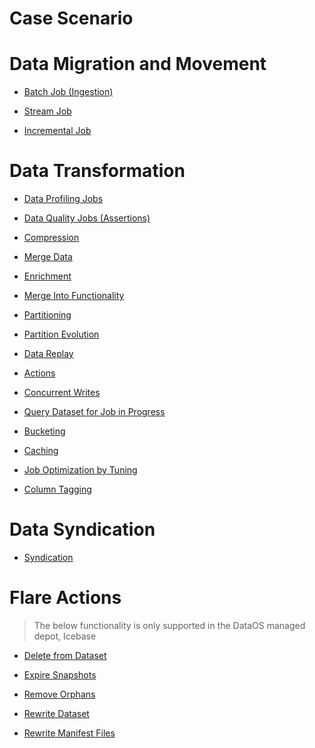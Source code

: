 # **Case Scenario**

# **Data Migration and Movement**

- [Batch Job (Ingestion)](Case%20Scenario/Batch%20Job%20(Ingestion).md)

- [Stream Job](Case%20Scenario/Stream%20Job.md)

- [Incremental Job](Case%20Scenario/Incremental%20Job.md)

# **Data Transformation**

- [Data Profiling Jobs](Case%20Scenario/Data%20Profiling%20Jobs.md)

- [Data Quality Jobs (Assertions)](Case%20Scenario/Data%20Quality%20Jobs%20(Assertions).md)

- [Compression](Case%20Scenario/Compression.md)

- [Merge Data](Case%20Scenario/Merge%20Data.md)

- [Enrichment](Case%20Scenario/Enrichment.md)

- [Merge Into Functionality](Case%20Scenario/Merge%20Into%20Functionality.md)

- [Partitioning](Case%20Scenario/Partitioning.md)

- [Partition Evolution](Case%20Scenario/Partition%20Evolution.md)

- [Data Replay](Case%20Scenario/Data%20Replay.md)

- [Actions](Case%20Scenario/Actions.md)

- [Concurrent Writes](Case%20Scenario/Concurrent%20Writes.md)

- [Query Dataset for Job in Progress](Case%20Scenario/Query%20Dataset%20for%20Job%20in%20Progress.md)

- [Bucketing](Case%20Scenario/Bucketing.md)

- [Caching](Case%20Scenario/Caching.md)

- [Job Optimization by Tuning](Case%20Scenario/Job%20Optimization%20by%20Tuning.md)

- [Column Tagging](Case%20Scenario/Column%20Tagging.md)

# **Data Syndication**

- [Syndication](Case%20Scenario/Syndication.md)

# **Flare Actions**

> The below functionality is only supported in the DataOS managed depot, Icebase

- [Delete from Dataset](Case%20Scenario/Delete%20from%20Dataset.md)

- [Expire Snapshots](Case%20Scenario/Expire%20Snapshots.md)

- [Remove Orphans](Case%20Scenario/Remove%20Orphans.md)

- [Rewrite Dataset](Case%20Scenario/Rewrite%20Dataset.md)

- [Rewrite Manifest Files](Case%20Scenario/Rewrite%20Manifest%20Files.md)